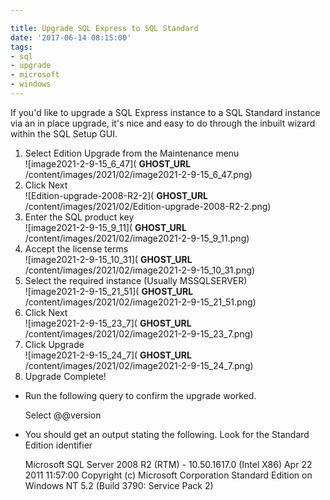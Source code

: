 ```yaml
---

title: Upgrade SQL Express to SQL Standard
date: '2017-06-14 08:15:00'
tags:
- sql
- upgrade
- microsoft
- windows
---
```


If you'd like to upgrade a SQL Express instance to a SQL Standard instance via an in place upgrade, it's nice and easy to do through the inbuilt wizard within the SQL Setup GUI.

1. Select Edition Upgrade from the Maintenance menu  
 ![image2021-2-9-15_6_47]( __GHOST_URL__ /content/images/2021/02/image2021-2-9-15_6_47.png)
2. Click Next  
 ![Edition-upgrade-2008-R2-2]( __GHOST_URL__ /content/images/2021/02/Edition-upgrade-2008-R2-2.png)
3. Enter the SQL product key  
 ![image2021-2-9-15_9_11]( __GHOST_URL__ /content/images/2021/02/image2021-2-9-15_9_11.png)
4. Accept the license terms  
 ![image2021-2-9-15_10_31]( __GHOST_URL__ /content/images/2021/02/image2021-2-9-15_10_31.png)
5. Select the required instance (Usually MSSQLSERVER)  
 ![image2021-2-9-15_21_51]( __GHOST_URL__ /content/images/2021/02/image2021-2-9-15_21_51.png)
6. Click Next  
 ![image2021-2-9-15_23_7]( __GHOST_URL__ /content/images/2021/02/image2021-2-9-15_23_7.png)
7. Click Upgrade  
 ![image2021-2-9-15_24_7]( __GHOST_URL__ /content/images/2021/02/image2021-2-9-15_24_7.png)
8. Upgrade Complete!

- Run the following query to confirm the upgrade worked.

    Select @@version

- You should get an output stating the following. Look for the Standard Edition identifier

    Microsoft SQL Server 2008 R2 (RTM) - 10.50.1617.0 (Intel X86) Apr 22 2011 11:57:00 Copyright (c) Microsoft Corporation Standard Edition on Windows NT 5.2 <X86> (Build 3790: Service Pack 2)

<!--kg-card-end: markdown-->